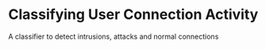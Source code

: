 # Classifying User Connection Activity
  A classifier to detect intrusions, attacks and normal connections
